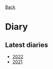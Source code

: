 [Back](./README.md)

# Diary

## Latest diaries

* [2022](./diary-2022.md)
* [2021](./diary-2021.md)